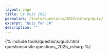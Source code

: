 ```yaml
---
layout: page
title: C# Quiz 2025
permalink: /tools/questions/2025/csharp/quiz/
excerpt: "Quiz for C#"
description: ""
---
```


{% include tools/questions/quiz.html questions=site.questions_2025_csharp %}
